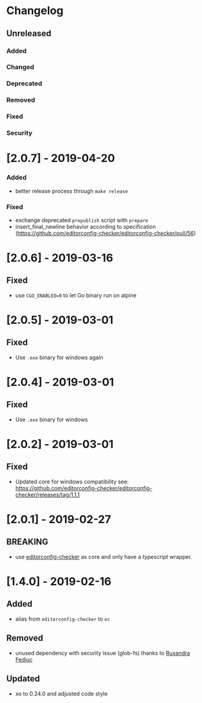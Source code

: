 # Changelog

## Unreleased
### Added
### Changed
### Deprecated
### Removed
### Fixed
### Security


# [2.0.7] - 2019-04-20
### Added
* better release process through `make release`
### Fixed
* exchange deprecated `prepublish` script with `prepare`
* insert_final_newline behavior according to specification (https://github.com/editorconfig-checker/editorconfig-checker/pull/56)


# [2.0.6] - 2019-03-16
## Fixed
- use `CGO_ENABLED=0` to let Go binary run on alpine

# [2.0.5] - 2019-03-01
## Fixed
- Use `.exe` binary for windows again

# [2.0.4] - 2019-03-01
## Fixed
- Use `.exe` binary for windows

# [2.0.2] - 2019-03-01
## Fixed
- Updated core for windows compatibility see: https://github.com/editorconfig-checker/editorconfig-checker/releases/tag/1.1.1

# [2.0.1] - 2019-02-27
## BREAKING
- use [editorconfig-checker](https://github.com/editorconfig-checker/editorconfig-checker) as core and only have a typescript wrapper.

# [1.4.0] - 2019-02-16
## Added
- alias from `editorconfig-checker` to `ec`

## Removed
- unused dependency with security issue (glob-fs) thanks to [Ruxandra Fediuc](https://github.com/ruxandrafed)

## Updated
- xo to 0.24.0 and adjusted code style

